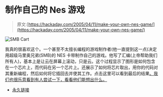 # 制作自己的 Nes 游戏

> 原文:[https://hackaday.com/2005/04/11/make-your-own-nes-game/](https://hackaday.com/2005/04/11/make-your-own-nes-game/)

![SMB Cart](../Images/ebf3f7e06bb4428b858babc76a736586.png)

我真的很喜欢这个。一个甚至不太擅长编程的游戏制作者(他一直提到这一点)决定用超级马里奥兄弟(SMB)的 NES 卡带制作自己的游戏。他写了汇编(上帝帮助我们所有人)，基本上是让云在屏幕上滚动，只是云。这个过程显示了图形是如何包含在一个芯片上，而代码在另一个芯片上。还展示了如何将芯片取出，用你的代码对其重新编程，然后如何将它插回去并使其工作。点击这里可以看到最后的结果[。我们也很乐意看到有人尝试一下，看看他们能想出什么。](http://www.weblogsinc.com/common/images/4463682935858882.GIF?0.41301914312238963)

*   [永久链接](http://www.beigerecords.com/cory/21c/21c.html)